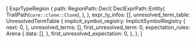 [
    ExprTypeRegion {
        path: RegionPath::Decl(
            DeclExprPath::Entity(
                TraitPath(`core::clone::Clone`),
            ),
        ),
        expr_ty_infos: [],
        unresolved_term_table: UnresolvedTermTable {
            implicit_symbol_registry: ImplicitSymbolRegistry {
                next: 0,
            },
            unresolved_terms: [],
            first_unresolved_term: 0,
            expectation_rules: Arena {
                data: [],
            },
            first_unresolved_expectation: 0,
        },
    },
]
